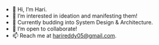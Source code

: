 - 👋 Hi, I’m Hari.
- 👀 I’m interested in ideation and manifesting them!
- 🌱 Currently budding into System Design & Architecture.
- 💞️ I’m open to collaborate!
- 📫 Reach me at harireddy05@gmail.com.

<!---
reddy-hari/reddy-hari is a ✨ special ✨ repository because its `README.md` (this file) appears on your GitHub profile.
You can click the Preview link to take a look at your changes.
--->
